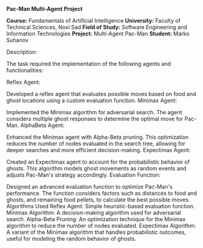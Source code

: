 
**Pac-Man Multi-Agent Project**

**Course:** Fundamentals of Artificial Intelligence
**University:** Faculty of Technical Sciences, Novi Sad
**Field of Study:** Software Engineering and Information Technologies
**Project:** Multi-Agent Pac-Man
**Student:** Marko Suhanov

Description:

The task required the implementation of the following agents and functionalities:

Reflex Agent:

Developed a reflex agent that evaluates possible moves based on food and ghost locations using a custom evaluation function.
Minimax Agent:

Implemented the Minimax algorithm for adversarial search. The agent considers multiple ghost responses to determine the optimal move for Pac-Man.
AlphaBeta Agent:

Enhanced the Minimax agent with Alpha-Beta pruning. This optimization reduces the number of nodes evaluated in the search tree, allowing for deeper searches and more efficient decision-making.
Expectimax Agent:

Created an Expectimax agent to account for the probabilistic behavior of ghosts. This algorithm models ghost movements as random events and adjusts Pac-Man's strategy accordingly.
Evaluation Function:

Designed an advanced evaluation function to optimize Pac-Man's performance. The function considers factors such as distances to food and ghosts, and remaining food pellets, to calculate the best possible moves.
Algorithms Used
Reflex Agent: Simple heuristic-based evaluation function.
Minimax Algorithm: A decision-making algorithm used for adversarial search.
Alpha-Beta Pruning: An optimization technique for the Minimax algorithm to reduce the number of nodes evaluated.
Expectimax Algorithm: A variant of the Minimax algorithm that handles probabilistic outcomes, useful for modeling the random behavior of ghosts.
